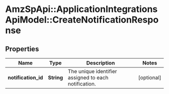 # AmzSpApi::ApplicationIntegrationsApiModel::CreateNotificationResponse

## Properties
Name | Type | Description | Notes
------------ | ------------- | ------------- | -------------
**notification_id** | **String** | The unique identifier assigned to each notification. | [optional] 

